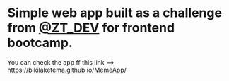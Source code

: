 # Simple web app built as a challenge from [@ZT_DEV](https://twitter.com/zt_dev) for frontend bootcamp.
You can check the app ff this link ==> https://bikilaketema.github.io/MemeApp/
